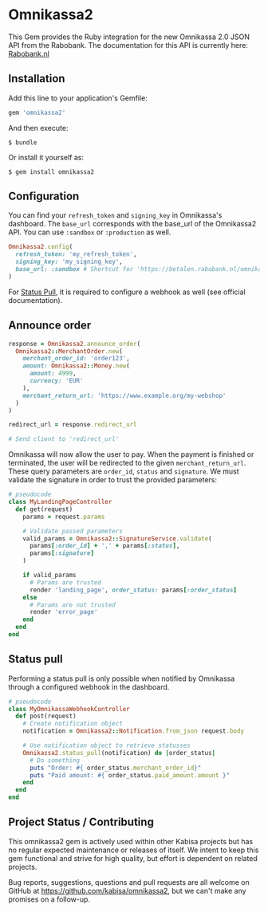# Omnikassa2

This Gem provides the Ruby integration for the new Omnikassa 2.0 JSON API from the
Rabobank. The documentation for this API is currently here:
[Rabobank.nl](https://www.rabobank.nl/images/handleiding-merchant-shop_29920545.pdf)


## Installation

Add this line to your application's Gemfile:

```ruby
gem 'omnikassa2'
```

And then execute:

    $ bundle

Or install it yourself as:

    $ gem install omnikassa2


## Configuration
You can find your `refresh_token` and `signing_key` in Omnikassa's dashboard. The `base_url` corresponds with the base_url of the Omnikassa2 API. You can use `:sandbox` or `:production` as well.

```ruby
Omnikassa2.config(
  refresh_token: 'my_refresh_token',
  signing_key: 'my_signing_key',
  base_url: :sandbox # Shortcut for 'https://betalen.rabobank.nl/omnikassa-api-sandbox'
)
```

For [Status Pull](#status-pull), it is required to configure a webhook as well (see official documentation).

## Announce order
```ruby
response = Omnikassa2.announce_order(
  Omnikassa2::MerchantOrder.new(
    merchant_order_id: 'order123',
    amount: Omnikassa2::Money.new(
      amount: 4999,
      currency: 'EUR'
    ),
    merchant_return_url: 'https://www.example.org/my-webshop'
  )
)

redirect_url = response.redirect_url

# Send client to 'redirect_url'
```

Omnikassa will now allow the user to pay. When the payment is finished or terminated, the user will be redirected to the given `merchant_return_url`. These query parameters are `order_id`, `status` and `signature`. We must validate the signature in order to trust the provided parameters:

```ruby
# pseudocode
class MyLandingPageController
  def get(request)
    params = request.params

    # Validate passed parameters
    valid_params = Omnikassa2::SignatureService.validate(
      params[:order_id] + ',' + params[:status],
      params[:signature]
    )

    if valid_params
      # Params are trusted
      render 'landing_page', order_status: params[:order_status]
    else
      # Params are not trusted
      render 'error_page'
    end
  end
end
```

## Status pull
Performing a status pull is only possible when notified by Omnikassa through a configured webhook in the dashboard.

```ruby
# pseudocode
class MyOmnikassaWebhookController
  def post(request)
    # Create notification object
    notification = Omnikassa2::Notification.from_json request.body

    # Use notification object to retrieve statusses
    Omnikassa2.status_pull(notification) do |order_status|
      # Do something
      puts "Order: #{ order_status.merchant_order_id}"
      puts "Paid amount: #{ order_status.paid_amount.amount }"
    end
  end
end
```

## Project Status / Contributing
This omnikassa2 gem is actively used within other Kabisa projects but has no regular expected maintenance or releases of itself. We intent to keep this gem functional and strive for high quality, but effort is dependent on related projects.

Bug reports, suggestions, questions and pull requests are all welcome on GitHub at https://github.com/kabisa/omnikassa2, but we can't make any promises on a follow-up.
